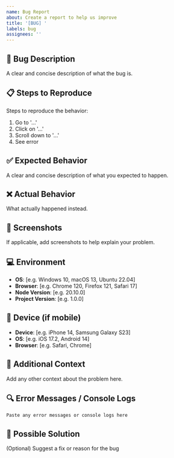 ```yaml
---
name: Bug Report
about: Create a report to help us improve
title: '[BUG] '
labels: bug
assignees: ''
---
```


## 🐛 Bug Description
A clear and concise description of what the bug is.

## 📋 Steps to Reproduce
Steps to reproduce the behavior:
1. Go to '...'
2. Click on '...'
3. Scroll down to '...'
4. See error

## ✅ Expected Behavior
A clear and concise description of what you expected to happen.

## ❌ Actual Behavior
What actually happened instead.

## 📸 Screenshots
If applicable, add screenshots to help explain your problem.

## 💻 Environment
- **OS**: [e.g. Windows 10, macOS 13, Ubuntu 22.04]
- **Browser**: [e.g. Chrome 120, Firefox 121, Safari 17]
- **Node Version**: [e.g. 20.10.0]
- **Project Version**: [e.g. 1.0.0]

## 📱 Device (if mobile)
- **Device**: [e.g. iPhone 14, Samsung Galaxy S23]
- **OS**: [e.g. iOS 17.2, Android 14]
- **Browser**: [e.g. Safari, Chrome]

## 📝 Additional Context
Add any other context about the problem here.

## 🔍 Error Messages / Console Logs
```
Paste any error messages or console logs here
```

## 🤔 Possible Solution
(Optional) Suggest a fix or reason for the bug
